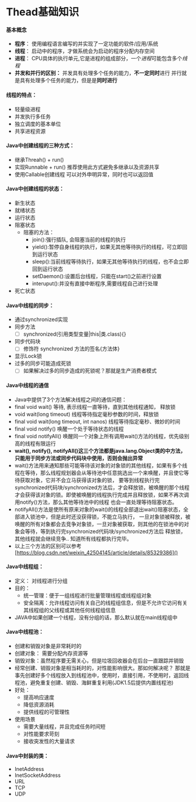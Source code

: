 # Thead基础知识
#### 基本概念
- **程序**： 使用编程语言编写的并实现了一定功能的软件/应用/系统
- **线程**： 启动中的程序，才做系统会为启动的程序分配内存空间
- **进程**： CPU具体的执行单元,它是进程的组成部分，一个*进程*可能包含多个*线程*
- **并发和并行的区别：**
并发具有处理多个任务的能力，**不一定同时**进行
并行就是具有处理多个任务的能力，但是是**同时进行**
#### 线程的特点：
-    轻量级进程
-    并发执行多任务
-    独立调度的基本单位
-    共享进程资源
#### Java中创建线程的三种方式：
- 继承Threah() + run()
- 实现Runnable + run() 推荐使用此方式避免多继承以及资源共享
- 使用Callable创建线程  可以对外申明异常，同时也可以返回值
#### Java中创建线程的状态：
- 新生状态
- 就绪状态
- 运行状态
- 阻塞状态
    - 阻塞的方法：
        - join():强行插队, 会阻塞当前的线程的执行
        - yield():暂停自身线程的执行，如果无其他等待执行的线程，可立即回到运行状态
        - sleep():当前线程等待执行，如果无其他等待执行的线程，也不会立即回到运行状态
        - setDaemon():设置后台线程，只能在start()之前进行设置
        - interuput():并没有直接中断程序,需要线程自己进行处理
- 死亡状态
#### Java中线程的同步：
- 通过synchronized实现
- 同步方法
    - [ ] synchronized(引用类型变量|this|类.class){}
- 同步代码块
    - [ ] 修饰符 synchronized 方法的签名{方法体}
- 显示Lock锁
- 过多的同步可能造成死锁
    - [ ] 如果解决过多的同步造成的死锁呢？那就是生产消费者模式
#### Java中线程的通信
* Java中提供了3个方法解决线程之间的通信问题：
* final void wait() 等待, 表示线程一直等待，直到其他线程通知，  释放锁
* void wait(long timeout) 线程等待指定毫秒参数的时间，释放锁
* final void wait(long timeout, int nanos) 线程等待指定毫秒、微妙的时间
* final void notify() 唤醒一个处于等待状态的线程
* final void notifyAll() 唤醒同一个对象上所有调用wait()方法的线程，优先级别高的线程有限运行
* **wait(), notify(), notifyAll()这三个方法都是java.lang.Object类的中方法，只能用于同步方法或同步代码块中使用，否则会抛出异常**
* wait()方法用来通知那些可能等待该对象的对象锁的其他线程，如果有多个线程在等待，那么线程规划器会从等待池中任意挑选出一个来唤醒，并且使它等待获取对象，它并不会立马获得该对象的锁，
要等到线程执行完synchronized代码块/synchronized方法后，才会释放锁，被唤醒的那个线程才会获得该对象的锁。即使被唤醒的线程执行完成并且释放锁，如果不再次调用notify()方法，那么其他等待池中的线程
也会一直处理等待阻塞状态。
* notifyAll()方法是使所有原来对象的wait()的线程全部退出wait()阻塞状态，全部进入锁池中，但是此时还没获得锁，不能立马执行，
一旦对象锁被释放，被唤醒的所有对象都会去竞争对象锁，一旦对象被获取，则其他的在锁池中的对象会等待，等到执行完synchronized代码块/synchronized方法后
释放锁，其他线程就会继续竞争.. 知道所有线程都执行完毕。
* 以上三个方法的区别可以参考 [https://blog.csdn.net/weixin_42504145/article/details/85329386]()
#### Java中线程组：
- 定义： 对线程进行分组
- 目的：
    * 统一管理：便于一组线程进行批量管理线程或线程组对象
    * 安全隔离：允许线程访问有关自己的线程组信息，但是不允许它访问有关其线程组的父线程或其他任何线程组信息
- JAVA中如果创建一个线程，没有分组的话，那么默认就在main线程组中
#### Java中线程池：
- 创建和销毁对象是非常耗时的
- 创建对象： 需要分配内存资源等
- 销毁对象：虽然程序要无需关心，但是垃圾回收器会在后台一直跟踪并销毁
- 经常创建、销毁对象是相当耗时的，对性能影响很大。那如何解决呢？ 那就是事先创建好多个线程放入到线程池中，使用时，直接引用，不使用时，返回线程池，避免重复创建、销毁、海鲜重复利用(JDK1.5后提供内置线程池)
- 好处：
    * 提高响应速度
    * 降低资源消耗
    * 提供线程的可管理性
- 使用场景
    * 需要大量线程，并且完成任务时间短
    * 对性能要求苛刻
    * 接收突发性的大量请求
#### Java中封装的类：
- InetAddress
- InetSocketAddress
- URL
- TCP
- UDP
